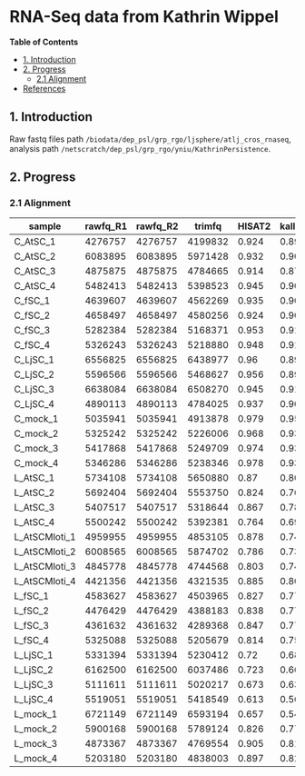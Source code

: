 # RNA-Seq data from Kathrin Wippel #

<!-- content start -->

**Table of Contents**

- [1. Introduction](#1-introduction)
- [2. Progress](#3-progress)
    - [2.1 Alignment](#21-alignment)
- [References](#references)
    
<!-- content end -->
 
## 1. Introduction

Raw fastq files path `/biodata/dep_psl/grp_rgo/ljsphere/atlj_cros_rnaseq`, analysis path `/netscratch/dep_psl/grp_rgo/yniu/KathrinPersistence`.

## 2. Progress

### 2.1 Alignment

| sample        | rawfq_R1 | rawfq_R2 |  trimfq | HISAT2 | kallisto |
|---------------|----------|----------|---------|--------|----------|
| C_AtSC_1      |  4276757 |  4276757 | 4199832 |  0.924 |    0.894 |
| C_AtSC_2      |  6083895 |  6083895 | 5971428 |  0.932 |    0.903 |
| C_AtSC_3      |  4875875 |  4875875 | 4784665 |  0.914 |    0.878 |
| C_AtSC_4      |  5482413 |  5482413 | 5398523 |  0.945 |    0.904 |
| C_fSC_1       |  4639607 |  4639607 | 4562269 |  0.935 |    0.904 |
| C_fSC_2       |  4658497 |  4658497 | 4580256 |  0.924 |    0.903 |
| C_fSC_3       |  5282384 |  5282384 | 5168371 |  0.953 |    0.916 |
| C_fSC_4       |  5326243 |  5326243 | 5218880 |  0.948 |    0.913 |
| C_LjSC_1      |  6556825 |  6556825 | 6438977 |   0.96 |     0.89 |
| C_LjSC_2      |  5596566 |  5596566 | 5468627 |  0.956 |    0.893 |
| C_LjSC_3      |  6638084 |  6638084 | 6508270 |  0.945 |    0.914 |
| C_LjSC_4      |  4890113 |  4890113 | 4784025 |  0.937 |    0.906 |
| C_mock_1      |  5035941 |  5035941 | 4913878 |  0.979 |    0.951 |
| C_mock_2      |  5325242 |  5325242 | 5226006 |  0.968 |    0.936 |
| C_mock_3      |  5417868 |  5417868 | 5249709 |  0.974 |    0.939 |
| C_mock_4      |  5346286 |  5346286 | 5238346 |  0.978 |    0.939 |
| L_AtSC_1      |  5734108 |  5734108 | 5650880 |   0.87 |    0.809 |
| L_AtSC_2      |  5692404 |  5692404 | 5553750 |  0.824 |     0.76 |
| L_AtSC_3      |  5407517 |  5407517 | 5318644 |  0.867 |    0.788 |
| L_AtSC_4      |  5500242 |  5500242 | 5392381 |  0.764 |    0.697 |
| L_AtSCMloti_1 |  4959955 |  4959955 | 4853105 |  0.878 |    0.743 |
| L_AtSCMloti_2 |  6008565 |  6008565 | 5874702 |  0.786 |     0.73 |
| L_AtSCMloti_3 |  4845778 |  4845778 | 4744568 |  0.803 |    0.744 |
| L_AtSCMloti_4 |  4421356 |  4421356 | 4321535 |  0.885 |    0.807 |
| L_fSC_1       |  4583627 |  4583627 | 4503965 |  0.827 |    0.774 |
| L_fSC_2       |  4476429 |  4476429 | 4388183 |  0.838 |    0.775 |
| L_fSC_3       |  4361632 |  4361632 | 4289368 |  0.847 |    0.773 |
| L_fSC_4       |  5325088 |  5325088 | 5205679 |  0.814 |    0.752 |
| L_LjSC_1      |  5331394 |  5331394 | 5230412 |   0.72 |    0.681 |
| L_LjSC_2      |  6162500 |  6162500 | 6037486 |  0.723 |    0.667 |
| L_LjSC_3      |  5111611 |  5111611 | 5020217 |  0.673 |    0.631 |
| L_LjSC_4      |  5519051 |  5519051 | 5418549 |  0.613 |     0.56 |
| L_mock_1      |  6721149 |  6721149 | 6593194 |  0.657 |    0.549 |
| L_mock_2      |  5900168 |  5900168 | 5789124 |  0.826 |    0.771 |
| L_mock_3      |  4873367 |  4873367 | 4769554 |  0.905 |    0.811 |
| L_mock_4      |  5203180 |  5203180 | 4838003 |  0.897 |     0.82 |


